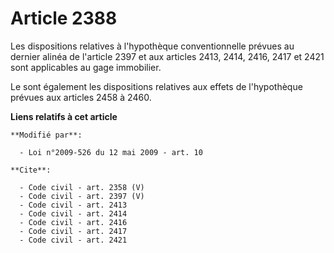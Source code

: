 # Article 2388

Les dispositions relatives à l'hypothèque conventionnelle prévues au dernier alinéa de l'article 2397 et aux articles 2413,
2414, 2416, 2417 et 2421 sont applicables au gage immobilier. 

Le sont également les dispositions relatives aux effets de l'hypothèque prévues aux articles 2458 à 2460.

**Liens relatifs à cet article**

	**Modifié par**:

	  - Loi n°2009-526 du 12 mai 2009 - art. 10

	**Cite**:

	  - Code civil - art. 2358 (V)
	  - Code civil - art. 2397 (V)
	  - Code civil - art. 2413
	  - Code civil - art. 2414
	  - Code civil - art. 2416
	  - Code civil - art. 2417
	  - Code civil - art. 2421

